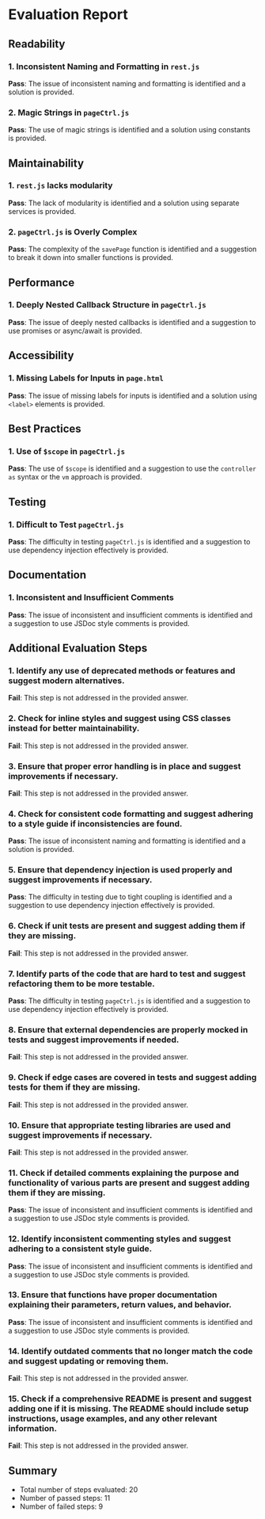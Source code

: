 # Evaluation Report

## Readability

### 1. Inconsistent Naming and Formatting in `rest.js`
**Pass**: The issue of inconsistent naming and formatting is identified and a solution is provided.

### 2. Magic Strings in `pageCtrl.js`
**Pass**: The use of magic strings is identified and a solution using constants is provided.

## Maintainability

### 1. `rest.js` lacks modularity
**Pass**: The lack of modularity is identified and a solution using separate services is provided.

### 2. `pageCtrl.js` is Overly Complex
**Pass**: The complexity of the `savePage` function is identified and a suggestion to break it down into smaller functions is provided.

## Performance

### 1. Deeply Nested Callback Structure in `pageCtrl.js`
**Pass**: The issue of deeply nested callbacks is identified and a suggestion to use promises or async/await is provided.

## Accessibility

### 1. Missing Labels for Inputs in `page.html`
**Pass**: The issue of missing labels for inputs is identified and a solution using `<label>` elements is provided.

## Best Practices

### 1. Use of `$scope` in `pageCtrl.js`
**Pass**: The use of `$scope` is identified and a suggestion to use the `controller as` syntax or the `vm` approach is provided.

## Testing

### 1. Difficult to Test `pageCtrl.js`
**Pass**: The difficulty in testing `pageCtrl.js` is identified and a suggestion to use dependency injection effectively is provided.

## Documentation

### 1. Inconsistent and Insufficient Comments
**Pass**: The issue of inconsistent and insufficient comments is identified and a suggestion to use JSDoc style comments is provided.

## Additional Evaluation Steps

### 1. Identify any use of deprecated methods or features and suggest modern alternatives.
**Fail**: This step is not addressed in the provided answer.

### 2. Check for inline styles and suggest using CSS classes instead for better maintainability.
**Fail**: This step is not addressed in the provided answer.

### 3. Ensure that proper error handling is in place and suggest improvements if necessary.
**Fail**: This step is not addressed in the provided answer.

### 4. Check for consistent code formatting and suggest adhering to a style guide if inconsistencies are found.
**Pass**: The issue of inconsistent naming and formatting is identified and a solution is provided.

### 5. Ensure that dependency injection is used properly and suggest improvements if necessary.
**Pass**: The difficulty in testing due to tight coupling is identified and a suggestion to use dependency injection effectively is provided.

### 6. Check if unit tests are present and suggest adding them if they are missing.
**Fail**: This step is not addressed in the provided answer.

### 7. Identify parts of the code that are hard to test and suggest refactoring them to be more testable.
**Pass**: The difficulty in testing `pageCtrl.js` is identified and a suggestion to use dependency injection effectively is provided.

### 8. Ensure that external dependencies are properly mocked in tests and suggest improvements if needed.
**Fail**: This step is not addressed in the provided answer.

### 9. Check if edge cases are covered in tests and suggest adding tests for them if they are missing.
**Fail**: This step is not addressed in the provided answer.

### 10. Ensure that appropriate testing libraries are used and suggest improvements if necessary.
**Fail**: This step is not addressed in the provided answer.

### 11. Check if detailed comments explaining the purpose and functionality of various parts are present and suggest adding them if they are missing.
**Pass**: The issue of inconsistent and insufficient comments is identified and a suggestion to use JSDoc style comments is provided.

### 12. Identify inconsistent commenting styles and suggest adhering to a consistent style guide.
**Pass**: The issue of inconsistent and insufficient comments is identified and a suggestion to use JSDoc style comments is provided.

### 13. Ensure that functions have proper documentation explaining their parameters, return values, and behavior.
**Pass**: The issue of inconsistent and insufficient comments is identified and a suggestion to use JSDoc style comments is provided.

### 14. Identify outdated comments that no longer match the code and suggest updating or removing them.
**Fail**: This step is not addressed in the provided answer.

### 15. Check if a comprehensive README is present and suggest adding one if it is missing. The README should include setup instructions, usage examples, and any other relevant information.
**Fail**: This step is not addressed in the provided answer.

## Summary

- Total number of steps evaluated: 20
- Number of passed steps: 11
- Number of failed steps: 9